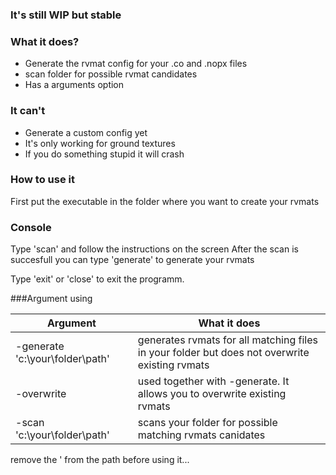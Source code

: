 ### It's still WIP but stable

### What it does?
 
 - Generate the rvmat config for your .co and .nopx files
 - scan folder for possible rvmat candidates
 - Has a arguments option
 
 ### It can't
  
  - Generate a custom config yet
  - It's only working for ground textures
  - If you do something stupid it will crash
  
### How to use it
First put the executable in the folder where you want to create your rvmats
### Console
Type 'scan' and follow the instructions on the screen
After the scan is succesfull you can type 'generate' to generate your rvmats

Type 'exit' or 'close' to exit the programm.

###Argument using

| Argument | What it does |
| ------   | ------       |
| -generate 'c:\your\folder\path' | generates rvmats for all matching files in your folder but does not overwrite existing rvmats |
| -overwrite | used together with -generate. It allows you to overwrite existing rvmats |
| -scan 'c:\your\folder\path' | scans your folder for possible matching rvmats canidates |

remove the ' from the path before using it...


